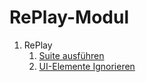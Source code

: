 RePlay-Modul
============

1. RePlay
     1. [Suite ausführen](suite-ausfuehren.md)
     1. [UI-Elemente Ignorieren](ui-elemente-ignorieren.md)
